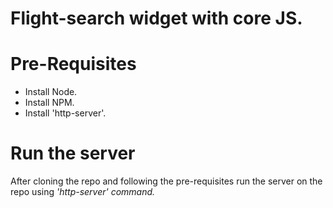# Flight-search widget with core JS.

# Pre-Requisites

<ul>
<li>Install Node.</li>
<li>Install NPM.</li>
<li>Install 'http-server'.</li>
</ul>

# Run the server

 After cloning the repo and following the pre-requisites run the server on the repo using <i>'http-server'<i> command.


